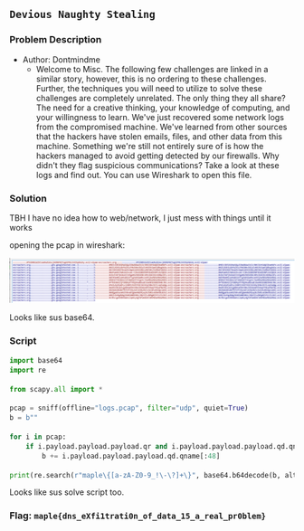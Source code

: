 ## `Devious Naughty Stealing`
### Problem Description
- Author: Dontmindme
    - Welcome to Misc. The following few challenges are linked in a similar story, however, this is no ordering to these challenges. Further, the techniques you will need to utilize to solve these challenges are completely unrelated. The only thing they all share? The need for a creative thinking, your knowledge of computing, and your willingness to learn. We've just recovered some network logs from the compromised machine. We've learned from other sources that the hackers have stolen emails, files, and other data from this machine. Something we're still not entirely sure of is how the hackers managed to avoid getting detected by our firewalls. Why didn't they flag suspicious communications? Take a look at these logs and find out. You can use Wireshark to open this file.

### Solution
TBH I have no idea how to web/network, I just mess with things until it works

opening the pcap in wireshark:

![](devious-naughty-stealing-1.png)

Looks like sus base64.

### Script
```python
import base64
import re

from scapy.all import *

pcap = sniff(offline="logs.pcap", filter="udp", quiet=True)
b = b""

for i in pcap:
    if i.payload.payload.payload.qr and i.payload.payload.payload.qd.qname.endswith(b".evil-elpam-encroachers.org."):
        b += i.payload.payload.payload.qd.qname[:48]

print(re.search(r"maple\{[a-zA-Z0-9_!\-\?]+\}", base64.b64decode(b, altchars="-_").decode())[0])
```

Looks like sus solve script too.

### Flag: `maple{dns_eXfi1trati0n_of_data_15_a_real_pr0blem}`